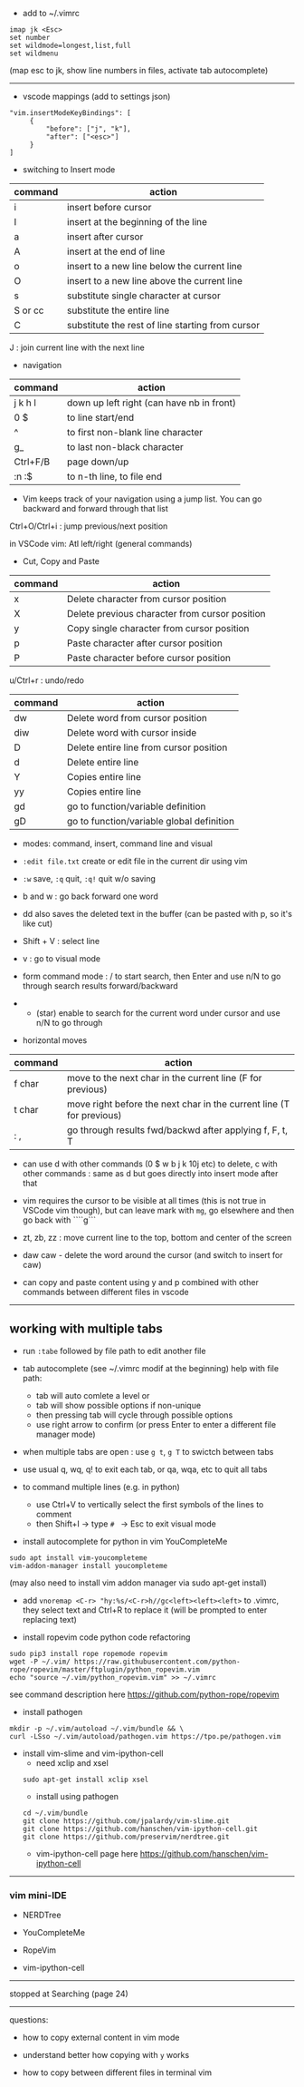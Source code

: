 * add to ~/.vimrc 

```
imap jk <Esc>
set number
set wildmode=longest,list,full
set wildmenu
```
(map esc to jk, show line numbers in files, activate tab autocomplete)



--------------------

* vscode mappings (add to settings json)

```
"vim.insertModeKeyBindings": [
     {
         "before": ["j", "k"],
         "after": ["<esc>"]
     }
]
```

* switching to Insert mode

|command |action|
|---------------|----------------|
|i| insert before cursor|
|I| insert at the beginning of the line|
|a| insert after cursor|
|A| insert at the end of line|
|o | insert to a new line below the current line|
|O | insert to a new line above the current line|
|s| substitute single character at cursor|
|S or cc| substitute the entire line|
|C| substitute the rest of line starting from cursor|

J : join current line with the next line

* navigation

|command |action|
|---------------|----------------|
|j k h l| down up left right (can have nb in front)|
|0 $| to line start/end|
|^| to first non-blank line character|
|g_| to last non-black character|
|Ctrl+F/B| page down/up|
|:n :$| to n-th line, to file end|

* Vim keeps track of your navigation using a jump list. You can go backward and forward
through that list

Ctrl+O/Ctrl+i : jump previous/next position

in VSCode vim: Atl left/right (general commands)


* Cut, Copy and Paste

|command |action|
|------|--------|
|x| Delete character from cursor position|
|X| Delete previous character from cursor position|
|y| Copy single character from cursor position|
|p| Paste character after cursor position|
|P| Paste character before cursor position|


u/Ctrl+r : undo/redo

|command |action|
|------|--------|
|dw| Delete word from cursor position|
|diw| Delete word with cursor inside|
|D| Delete entire line from cursor position|
|d| Delete entire line|
|Y| Copies entire line|
|yy| Copies entire line|
|gd| go to function/variable definition|
|gD| go to function/variable global definition|



* modes: command, insert, command line and visual


* ```:edit file.txt``` create or edit file in the current dir using vim

* ```:w``` save, ```:q``` quit, ```:q!``` quit w/o saving


* b and w : go back forward one word
* dd also saves the deleted text in the buffer (can be pasted with p, so it's like cut)

* Shift + V : select line

* v : go to visual mode


* form command mode : / to start search, then Enter and use n/N to go through search results forward/backward
* * (star) enable to search for the current word under cursor and use n/N to go through


* horizontal moves

|command |action|
|------|--------|
|f char| move to the next char in the current line (F for previous)|
|t char| move right before the next char in the current line (T for previous)|
|: ,| go through results fwd/backwd after applying f, F, t, T|


* can use d with other commands (0 $ w b j k 10j etc) to delete,
c with other commands : same as d but goes directly into insert mode after that


* vim requires the cursor to be visible at all times (this is not true in VSCode vim though), 
but can leave mark with ```mg```, go elsewhere and then go back with ````g``` 


* zt, zb, zz : move current line to the top, bottom and center of the screen

* daw caw - delete the word around the cursor (and switch to insert for caw)

* can copy and paste content using y and p combined with other commands between different files in vscode


-------------------------------------------

## working with multiple tabs

* run ```:tabe``` followed by file path to edit another file 

* tab autocomplete (see ~/.vimrc modif at the beginning) help with file path:
	- tab will auto comlete a level or
	- tab will show possible options if non-unique 
	- then pressing tab will cycle through possible options
	- use right arrow to confirm (or press Enter to enter a different file manager mode)

* when multiple tabs are open : use ```g t```, ```g T``` to swictch between tabs

* use usual q, wq, q! to exit each tab, or qa, wqa, etc to quit all tabs


* to command multiple lines (e.g. in python)
	- use Ctrl+V to vertically select the first symbols of the lines to comment
	- then Shift+I -> type ```# ``` -> Esc to exit visual mode



* install autocomplete for python in vim YouCompleteMe
```
sudo apt install vim-youcompleteme
vim-addon-manager install youcompleteme
```
(may also need to install vim addon manager via sudo apt-get install)


* add 
```vnoremap <C-r> "hy:%s/<C-r>h//gc<left><left><left>``` to .vimrc, they select text and 
Ctrl+R to replace it (will be prompted to enter replacing text)


* install ropevim code python code refactoring
```
sudo pip3 install rope ropemode ropevim
wget -P ~/.vim/ https://raw.githubusercontent.com/python-rope/ropevim/master/ftplugin/python_ropevim.vim
echo "source ~/.vim/python_ropevim.vim" >> ~/.vimrc
```
see command description here https://github.com/python-rope/ropevim

* install pathogen
```
mkdir -p ~/.vim/autoload ~/.vim/bundle && \
curl -LSso ~/.vim/autoload/pathogen.vim https://tpo.pe/pathogen.vim
```


* install vim-slime and vim-ipython-cell
	- need xclip and xsel
	```
	sudo apt-get install xclip xsel
	```
	- install using pathogen
	```
	cd ~/.vim/bundle
	git clone https://github.com/jpalardy/vim-slime.git
	git clone https://github.com/hanschen/vim-ipython-cell.git
	git clone https://github.com/preservim/nerdtree.git
	```
	- vim-ipython-cell page here https://github.com/hanschen/vim-ipython-cell

----------------------------------------------------

### vim mini-IDE

* NERDTree

* YouCompleteMe

* RopeVim

* vim-ipython-cell










----------------
stopped at Searching (page 24)



--------------------------


questions:
- how to copy external content in vim mode

- understand better how copying with ```y``` works

- how to copy between different files in terminal vim